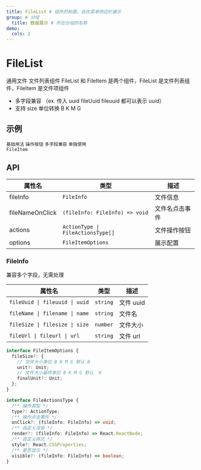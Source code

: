 ```yaml
---
title: FileList # 组件的标题，会在菜单侧边栏展示
group: # 分组
  title: 数据展示 # 所在分组的名称
demo:
  cols: 2
---
```


# FileList

通用文件 文件列表组件
FileList 和 FileItem 是两个组件，FileList 是文件列表组件，FileItem 是文件项组件

- 多字段兼容 （ex. 传入 uuid fileUuid fileuuid 都可以表示 uuid）
- 支持 size 单位转换 B K M G

## 示例

<code src="./demo/base" description="常用详情页文件列表展示，文件大小单位转换">基础用法</code>
<code src="./demo/actions" description="支持设置actions，download自带下载交互，也可以自定义">操作按钮</code>
<code src="./demo/multipleKeys" description="支持多字段兼容">多字段兼容</code>
<code src="./demo/fileItemBase" description="单独使用FileItem">单独使用 FileItem</code>

## API

| 属性名          | 类型                              | 描述           |
| --------------- | --------------------------------- | -------------- |
| fileInfo        | `FileInfo`                        | 文件信息       |
| fileNameOnClick | `(fileInfo: FileInfo) => void`    | 文件名点击事件 |
| actions         | `ActionType \| FileActionsType[]` | 文件操作按钮   |
| options         | `FileItemOptions`                 | 展示配置       |

### FileInfo

兼容多个字段，无需处理

| 属性名                         | 类型     | 描述      |
| ------------------------------ | -------- | --------- |
| `fileUuid \| fileuuid \| uuid` | `string` | 文件 uuid |
| `fileName \| filename \| name` | `string` | 文件名    |
| `fileSize \| filesize \| size` | `number` | 文件大小  |
| `fileUrl \| fileurl \| url`    | `string` | 文件 url  |

```ts
interface FileItemOptions {
  fileSize?: {
    // 文件大小单位 B K M G 默认 B
    unit?: Unit;
    // 文件大小最终单位 B K M G 默认  K
    finalUnit?: Unit;
  };
}

interface FileActionsType {
  /** 操作类型 */
  type?: ActionType;
  /** 操作点击事件 */
  onClick?: (fileInfo: FileInfo) => void;
  /** 自定义渲染 */
  render?: (fileInfo: FileInfo) => React.ReactNode;
  /** 自定义样式 */
  style?: React.CSSProperties;
  /** 是否显示 */
  visible?: (fileInfo: FileInfo) => boolean;
}
```

